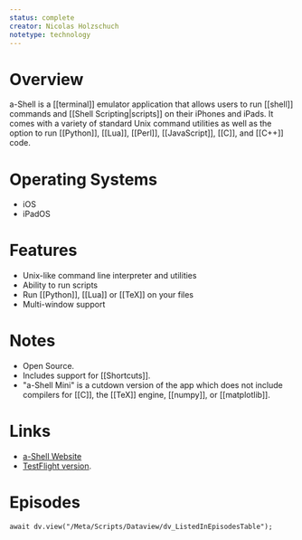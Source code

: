 ```yaml
---
status: complete
creator: Nicolas Holzschuch
notetype: technology
---
```

# Overview  
a-Shell is a [[terminal]] emulator application that allows users to run [[shell]] commands and [[Shell Scripting|scripts]] on their iPhones and iPads. It comes with a variety of standard Unix command utilities as well as the option to run [[Python]], [[Lua]], [[Perl]], [[JavaScript]], [[C]], and [[C++]] code.

# Operating Systems  
- iOS
- iPadOS

# Features  
- Unix-like command line interpreter and utilities
- Ability to run scripts
- Run [[Python]], [[Lua]] or [[TeX]] on your files
- Multi-window support

# Notes  
- Open Source.
- Includes support for [[Shortcuts]].
- "a-Shell Mini" is a cutdown version of the app which does not include compilers for [[C]], the [[TeX]] engine, [[numpy]], or [[matplotlib]].


# Links  
- [a-Shell Website](https://holzschu.github.io/a-Shell_iOS/)
- [TestFlight version](https://testflight.apple.com/join/WUdKe3f4).

# Episodes
```dataviewjs
await dv.view("/Meta/Scripts/Dataview/dv_ListedInEpisodesTable");
```
